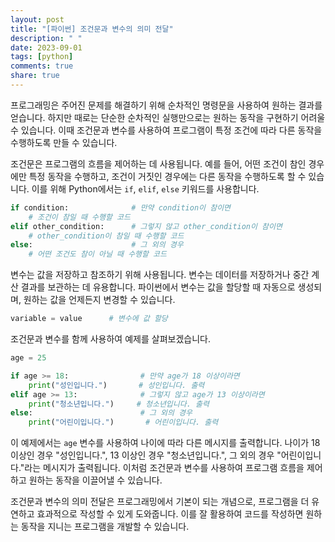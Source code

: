 ```yaml
---
layout: post
title: "[파이썬] 조건문과 변수의 의미 전달"
description: " "
date: 2023-09-01
tags: [python]
comments: true
share: true
---
```


프로그래밍은 주어진 문제를 해결하기 위해 순차적인 명령문을 사용하여 원하는 결과를 얻습니다. 하지만 때로는 단순한 순차적인 실행만으로는 원하는 동작을 구현하기 어려울 수 있습니다. 이때 조건문과 변수를 사용하여 프로그램이 특정 조건에 따라 다른 동작을 수행하도록 만들 수 있습니다.

조건문은 프로그램의 흐름을 제어하는 데 사용됩니다. 예를 들어, 어떤 조건이 참인 경우에만 특정 동작을 수행하고, 조건이 거짓인 경우에는 다른 동작을 수행하도록 할 수 있습니다. 이를 위해 Python에서는 `if`, `elif`, `else` 키워드를 사용합니다.

```python
if condition:              # 만약 condition이 참이면
    # 조건이 참일 때 수행할 코드
elif other_condition:      # 그렇지 않고 other_condition이 참이면
    # other_condition이 참일 때 수행할 코드
else:                      # 그 외의 경우
    # 어떤 조건도 참이 아닐 때 수행할 코드
```

변수는 값을 저장하고 참조하기 위해 사용됩니다. 변수는 데이터를 저장하거나 중간 계산 결과를 보관하는 데 유용합니다. 파이썬에서 변수는 값을 할당할 때 자동으로 생성되며, 원하는 값을 언제든지 변경할 수 있습니다.

```python
variable = value      # 변수에 값 할당
```

조건문과 변수를 함께 사용하여 예제를 살펴보겠습니다.

```python
age = 25

if age >= 18:                # 만약 age가 18 이상이라면
    print("성인입니다.")       # 성인입니다. 출력
elif age >= 13:              # 그렇지 않고 age가 13 이상이라면
    print("청소년입니다.")     # 청소년입니다. 출력
else:                        # 그 외의 경우
    print("어린이입니다.")       # 어린이입니다. 출력
```

이 예제에서는 `age` 변수를 사용하여 나이에 따라 다른 메시지를 출력합니다. 나이가 18 이상인 경우 "성인입니다.", 13 이상인 경우 "청소년입니다.", 그 외의 경우 "어린이입니다."라는 메시지가 출력됩니다. 이처럼 조건문과 변수를 사용하여 프로그램 흐름을 제어하고 원하는 동작을 이끌어낼 수 있습니다.

조건문과 변수의 의미 전달은 프로그래밍에서 기본이 되는 개념으로, 프로그램을 더 유연하고 효과적으로 작성할 수 있게 도와줍니다. 이를 잘 활용하여 코드를 작성하면 원하는 동작을 지니는 프로그램을 개발할 수 있습니다.